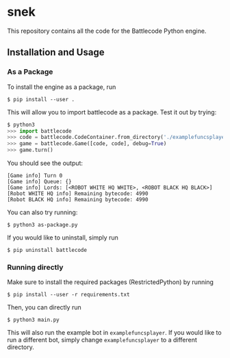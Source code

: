 # snek

This repository contains all the code for the Battlecode Python engine.

## Installation and Usage

### As a Package
To install the engine as a package, run
```
$ pip install --user .
```

This will allow you to import battlecode as a package. Test it out by trying:

```Python
$ python3
>>> import battlecode
>>> code = battlecode.CodeContainer.from_directory('./examplefuncsplayer')
>>> game = battlecode.Game([code, code], debug=True)
>>> game.turn()
```

You should see the output:
```
[Game info] Turn 0
[Game info] Queue: {}
[Game info] Lords: [<ROBOT WHITE HQ WHITE>, <ROBOT BLACK HQ BLACK>]
[Robot WHITE HQ info] Remaining bytecode: 4990
[Robot BLACK HQ info] Remaining bytecode: 4990
```

You can also try running:
```
$ python3 as-package.py
```

If you would like to uninstall, simply run
```
$ pip uninstall battlecode
```

### Running directly
Make sure to install the required packages (RestrictedPython) by running

```
$ pip install --user -r requirements.txt
```
Then, you can directly run
```
$ python3 main.py
```

This will also run the example bot in `examplefuncsplayer`. If you would like to run a different bot, simply change `examplefuncsplayer` to a different directory.
